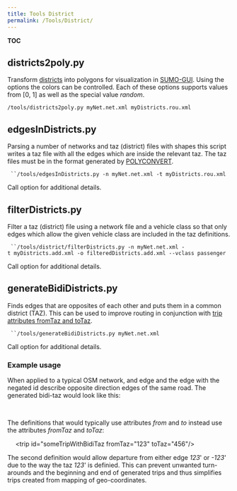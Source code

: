 ```yaml
---
title: Tools District
permalink: /Tools/District/
---
```


__TOC__

districts2poly.py
-----------------

Transform [districts](/Demand/Importing_O/D_Matrices#Describing_the_TAZ "wikilink") into polygons for visualization in [SUMO-GUI](/SUMO-GUI "wikilink"). Using the options the colors can be controlled. Each of these options supports values from \[0, 1\] as well as the special value *random*.

`/tools/districts2poly.py myNet.net.xml myDistricts.rou.xml`

edgesInDistricts.py
-------------------

Parsing a number of networks and taz (district) files with shapes this script writes a taz file with all the edges which are inside the relevant taz. The taz files must be in the format generated by [POLYCONVERT](/POLYCONVERT "wikilink").

` ``/tools/edgesInDistricts.py -n myNet.net.xml -t myDistricts.rou.xml`

Call option for additional details.

filterDistricts.py
------------------

Filter a taz (district) file using a network file and a vehicle class so that only edges which allow the given vehicle class are included in the taz definitions.

` ``/tools/district/filterDistricts.py -n myNet.net.xml -t myDistricts.add.xml -o filteredDistricts.add.xml --vclass passenger`

Call option for additional details.

generateBidiDistricts.py
------------------------

Finds edges that are opposites of each other and puts them in a common district (TAZ). This can be used to improve routing in conjunction with [trip attributes fromTaz and toTaz](/Definition_of_Vehicles,_Vehicle_Types,_and_Routes#Traffic_assignement_zones_.28TAZ.29 "wikilink").

` ``/tools/generateBidiDistricts.py myNet.net.xml `

Call option for additional details.

### Example usage

When applied to a typical OSM network, and edge and the edge with the negated id describe opposite direction edges of the same road. The generated bidi-taz would look like this:

` `<taz id="-123" edges="-123 123"/>
` `<taz id="123" edges="-123 123"/>

The definitions that would typically use attributes *from* and *to* instead use the attributes *fromTaz* and *toTaz*:

` `<trip id="someTrip" from="123" to="456" depart="0"/>
` `<trip id="someTripWithBidiTaz fromTaz="123" toTaz="456"/>

The second definition would allow departure from either edge *123*' or *-123*' due to the way the taz *123*' is definied. This can prevent unwanted turn-arounds and the beginning and end of generated trips and thus simplifies trips created from mapping of geo-coordinates.